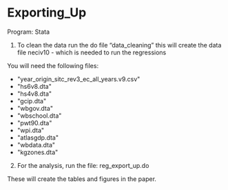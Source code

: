 # Exporting_Up
Program: Stata
1. To clean the data run the do file “data_cleaning” this  will create the data file neciv10 - which is needed to run the regressions

You will need the following files:
- "year_origin_sitc_rev3_ec_all_years.v9.csv"
- "hs6v8.dta"
- "hs4v8.dta"
- "gcip.dta"
- "wbgov.dta"
- "wbschool.dta"
- "pwt90.dta"
- "wpi.dta"
- "atlasgdp.dta"
- "wbdata.dta"
- "kgzones.dta"

2. For the analysis, run the file:
reg_export_up.do

These will create the tables and figures in the paper.
